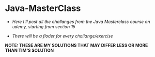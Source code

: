 # Java-MasterClass

- *Here I'll post all the challanges from the Java Masterclass course on udemy, starting from section 15*

- *There will be a floder for every challange/exercise*

**NOTE: THESE ARE MY SOLUTIONS THAT MAY DIFFER LESS OR MORE THAN TIM'S SOLUTION**
